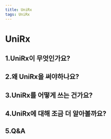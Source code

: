 ```yaml
---
title: UniRx
tags: UniRx
---
```


# UniRx

## 1.UniRx이 무엇인가요?

## 2.왜 UniRx을 써야하나요?

## 3.UniRx를 어떻게 쓰는 건가요?

## 4.UniRx에 대해 조금 더 알아볼까요?

## 5.Q&A